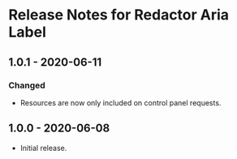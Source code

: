 # Release Notes for Redactor Aria Label

## 1.0.1 - 2020-06-11
### Changed
- Resources are now only included on control panel requests.

## 1.0.0 - 2020-06-08
- Initial release.
